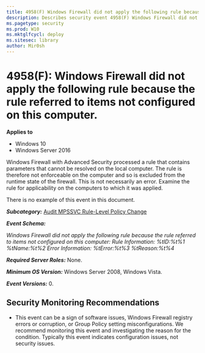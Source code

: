 ```yaml
---
title: 4958(F) Windows Firewall did not apply the following rule because the rule referred to items not configured on this computer. (Windows 10)
description: Describes security event 4958(F) Windows Firewall did not apply the following rule because the rule referred to items not configured on this computer.
ms.pagetype: security
ms.prod: W10
ms.mktglfcycl: deploy
ms.sitesec: library
author: Mir0sh
---
```


# 4958(F): Windows Firewall did not apply the following rule because the rule referred to items not configured on this computer.

**Applies to**
-   Windows 10
-   Windows Server 2016


Windows Firewall with Advanced Security processed a rule that contains parameters that cannot be resolved on the local computer. The rule is therefore not enforceable on the computer and so is excluded from the runtime state of the firewall. This is not necessarily an error. Examine the rule for applicability on the computers to which it was applied.

There is no example of this event in this document.

***Subcategory:***&nbsp;[Audit MPSSVC Rule-Level Policy Change](audit-mpssvc-rule-level-policy-change.md)

***Event Schema:***

*Windows Firewall did not apply the following rule because the rule referred to items not configured on this computer:
Rule Information:
%tID:%t%1
%tName:%t%2
Error Information:
%tError:%t%3
%tReason:%t%4*

***Required Server Roles:*** None.

***Minimum OS Version:*** Windows Server 2008, Windows Vista.

***Event Versions:*** 0.

## Security Monitoring Recommendations

-   This event can be a sign of software issues, Windows Firewall registry errors or corruption, or Group Policy setting misconfigurations. We recommend monitoring this event and investigating the reason for the condition. Typically this event indicates configuration issues, not security issues.

